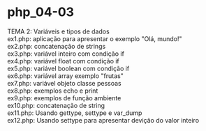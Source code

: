 # php_04-03
TEMA 2: Variáveis e tipos de dados <br>
ex1.php: aplicação para apresentar o exemplo "Olá, mundo!"<br>
ex2.php: concatenação de strings<br>
ex3.php: variável inteiro com condição if<br>
ex4.php: variável float com condição if<br>
ex5.php: variável boolean com condição if<br>
ex6.php: variável array exemplo "frutas"<br>
ex7.php: variável objeto classe pessoas<br>
ex8.php: exemplos echo e print<br>
ex9.php: exemplos de função ambiente<br>
ex10.php: concatenação de string<br>
ex11.php: Usando gettype, settype e var_dump<br>
ex12.php: Usando settype para apresentar devição do valor inteiro
